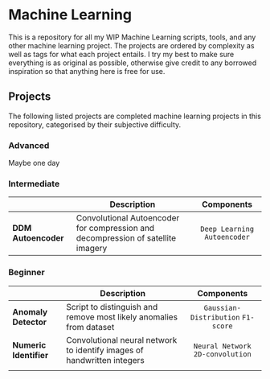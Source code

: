 # Machine Learning
This is a repository for all my WIP Machine Learning scripts, tools, and any other machine learning project. The projects are ordered by complexity as well as tags for what each project entails. I try my best to make sure everything is as original as possible, otherwise give credit to any borrowed inspiration so that anything here is free for use. 
## Projects
The following listed projects are completed machine learning projects in this repository, categorised by their subjective difficulty.
### Advanced
Maybe one day
### Intermediate
|                           				|  Description 	|	Components|
| -----------------------			| ---------------- | :-----------------: |
|**DDM Autoencoder**| Convolutional Autoencoder for compression and decompression of satellite imagery | `Deep Learning` `Autoencoder`						|

### Beginner
|                           				|  Description 	|	Components					|
| -----------------------			| ---------------- | :-------------: |
| **Anomaly Detector**			| Script to distinguish and remove most likely anomalies from dataset|`Gaussian-Distribution` `F1-score`|
| **Numeric Identifier**	| Convolutional neural network to identify images of handwritten integers |  `Neural Network` `2D-convolution` |
|											|							|						|

